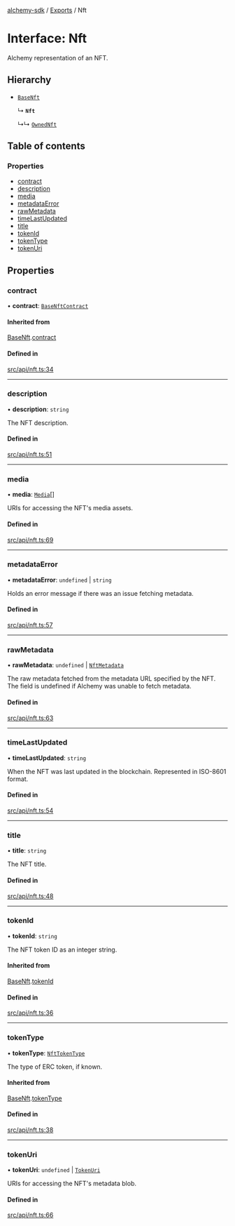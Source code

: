 [alchemy-sdk](../README.md) / [Exports](../modules.md) / Nft

# Interface: Nft

Alchemy representation of an NFT.

## Hierarchy

- [`BaseNft`](BaseNft.md)

  ↳ **`Nft`**

  ↳↳ [`OwnedNft`](OwnedNft.md)

## Table of contents

### Properties

- [contract](Nft.md#contract)
- [description](Nft.md#description)
- [media](Nft.md#media)
- [metadataError](Nft.md#metadataerror)
- [rawMetadata](Nft.md#rawmetadata)
- [timeLastUpdated](Nft.md#timelastupdated)
- [title](Nft.md#title)
- [tokenId](Nft.md#tokenid)
- [tokenType](Nft.md#tokentype)
- [tokenUri](Nft.md#tokenuri)

## Properties

### contract

• **contract**: [`BaseNftContract`](BaseNftContract.md)

#### Inherited from

[BaseNft](BaseNft.md).[contract](BaseNft.md#contract)

#### Defined in

[src/api/nft.ts:34](https://github.com/alchemyplatform/alchemy-sdk-js/blob/fd39d10/src/api/nft.ts#L34)

___

### description

• **description**: `string`

The NFT description.

#### Defined in

[src/api/nft.ts:51](https://github.com/alchemyplatform/alchemy-sdk-js/blob/fd39d10/src/api/nft.ts#L51)

___

### media

• **media**: [`Media`](Media.md)[]

URIs for accessing the NFT's media assets.

#### Defined in

[src/api/nft.ts:69](https://github.com/alchemyplatform/alchemy-sdk-js/blob/fd39d10/src/api/nft.ts#L69)

___

### metadataError

• **metadataError**: `undefined` \| `string`

Holds an error message if there was an issue fetching metadata.

#### Defined in

[src/api/nft.ts:57](https://github.com/alchemyplatform/alchemy-sdk-js/blob/fd39d10/src/api/nft.ts#L57)

___

### rawMetadata

• **rawMetadata**: `undefined` \| [`NftMetadata`](NftMetadata.md)

The raw metadata fetched from the metadata URL specified by the NFT. The
field is undefined if Alchemy was unable to fetch metadata.

#### Defined in

[src/api/nft.ts:63](https://github.com/alchemyplatform/alchemy-sdk-js/blob/fd39d10/src/api/nft.ts#L63)

___

### timeLastUpdated

• **timeLastUpdated**: `string`

When the NFT was last updated in the blockchain. Represented in ISO-8601 format.

#### Defined in

[src/api/nft.ts:54](https://github.com/alchemyplatform/alchemy-sdk-js/blob/fd39d10/src/api/nft.ts#L54)

___

### title

• **title**: `string`

The NFT title.

#### Defined in

[src/api/nft.ts:48](https://github.com/alchemyplatform/alchemy-sdk-js/blob/fd39d10/src/api/nft.ts#L48)

___

### tokenId

• **tokenId**: `string`

The NFT token ID as an integer string.

#### Inherited from

[BaseNft](BaseNft.md).[tokenId](BaseNft.md#tokenid)

#### Defined in

[src/api/nft.ts:36](https://github.com/alchemyplatform/alchemy-sdk-js/blob/fd39d10/src/api/nft.ts#L36)

___

### tokenType

• **tokenType**: [`NftTokenType`](../enums/NftTokenType.md)

The type of ERC token, if known.

#### Inherited from

[BaseNft](BaseNft.md).[tokenType](BaseNft.md#tokentype)

#### Defined in

[src/api/nft.ts:38](https://github.com/alchemyplatform/alchemy-sdk-js/blob/fd39d10/src/api/nft.ts#L38)

___

### tokenUri

• **tokenUri**: `undefined` \| [`TokenUri`](TokenUri.md)

URIs for accessing the NFT's metadata blob.

#### Defined in

[src/api/nft.ts:66](https://github.com/alchemyplatform/alchemy-sdk-js/blob/fd39d10/src/api/nft.ts#L66)
